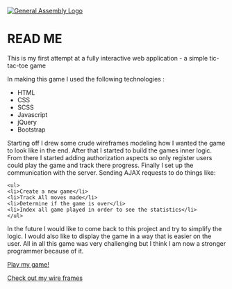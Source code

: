 [![General Assembly Logo](https://camo.githubusercontent.com/1a91b05b8f4d44b5bbfb83abac2b0996d8e26c92/687474703a2f2f692e696d6775722e636f6d2f6b6538555354712e706e67)](https://generalassemb.ly/education/web-development-immersive)

<h1> READ ME </h1>

<p>This is my first attempt at a fully interactive web application - a simple tic-tac-toe game
</p>

<p>In making this game I used the following technologies :
    <ul>
      <li>HTML</li>
      <li>CSS</li>
      <li>SCSS</li>
      <li>Javascript</li>
      <li>jQuery</li>
      <li>Bootstrap</li>
    </ul>
</p>

<p>Starting off I drew some crude wireframes modeling how I wanted the game to look like in the end. After that I started to build the games inner logic. From there I started adding authorization aspects so only register users could play the game and track there progress. Finally I set up the communication with the server. Sending AJAX requests to do things like:

    <ul>
    <li>Create a new game</li>
    <li>Track All moves made</li>
    <li>Determine if the game is over</li>
    <li>Index all game played in order to see the statistics</li>
    </ul>
</p>

<p>In the future I would like to come back to this project and try to simplify the logic. I would also like to display the game in a way that is easier on the user. All in all this game was very challenging but I think I am now a stronger programmer because of it.
</p>

<a href="http://mario7746.github.io/tic-tac-toe">Play my game!</a>

<a href="http://imgur.com/a/14E8w">Check out my wire frames</a>
